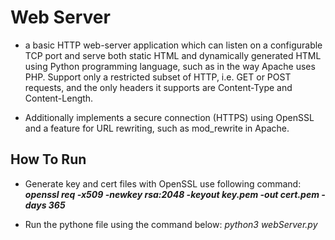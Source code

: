 # Web Server
- a basic HTTP web-server application which can listen on a configurable TCP port and serve both static HTML and dynamically generated HTML using Python programming language, 
such as in the way Apache uses PHP. 
Support only a restricted subset of HTTP, i.e. GET or POST requests, and the only headers it supports are Content-Type and Content-Length.

- Additionally implements a secure connection (HTTPS) using OpenSSL and a feature for URL rewriting, such as mod_rewrite in Apache.

## How To Run
- Generate key and cert files with OpenSSL use following command:
  ___openssl req -x509 -newkey rsa:2048 -keyout key.pem -out cert.pem -days 365___

- Run the pythone file using the command below:
  _python3 webServer.py_